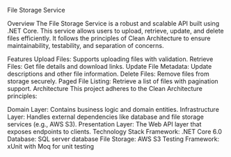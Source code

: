 File Storage Service

Overview 
The File Storage Service is a robust and scalable API built using .NET Core. 
This service allows users to upload, retrieve, update, and delete files efficiently. 
It follows the principles of Clean Architecture to ensure maintainability, testability, and separation of concerns.

Features 
Upload Files: Supports uploading files with validation. 
Retrieve Files: Get file details and download links. 
Update File Metadata: Update descriptions and other file information. 
Delete Files: Remove files from storage securely. 
Paged File Listing: Retrieve a list of files with pagination support. 
Architecture This project adheres to the Clean Architecture principles:

Domain Layer: Contains business logic and domain entities. Infrastructure Layer: Handles external dependencies like database and file storage services (e.g., AWS S3). Presentation Layer: The Web API layer that exposes endpoints to clients. Technology Stack Framework: .NET Core 6.0 Database: SQL server database File Storage: AWS S3 Testing Framework: xUnit with Moq for unit testing
